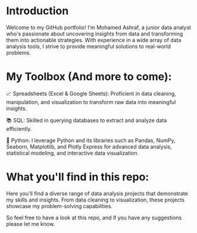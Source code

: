 # Introduction

Welcome to my GitHub portfolio! I'm Mohamed Ashraf, a junior data analyst who's passionate about uncovering insights from data and transforming them into actionable strategies. With experience in a wide array of data analysis tools, I strive to provide meaningful solutions to real-world problems.

# My Toolbox (And more to come): 

📈 Spreadsheets (Excel & Google Sheets): Proficient in data cleaning, manipulation, and visualization to transform raw data into meaningful insights.

📚 SQL: Skilled in querying databases to extract and analyze data efficiently.

🐍 Python: I leverage Python and its libraries such as Pandas, NumPy, Seaborn, Matplotlib, and Plotly Express for advanced data analysis, statistical modeling, and interactive data visualization.

# What you'll find in this repo: 

Here you'll find a diverse range of data analysis projects that demonstrate my skills and insights. From data cleaning to visualization, these projects showcase my problem-solving capabilities.

So feel free to have a look at this repo, and if you have any suggestions please let me know. 
